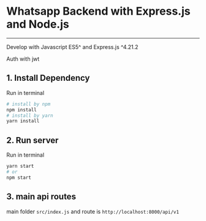# Whatsapp Backend with Express.js and Node.js
---
Develop with Javascript ES5^ and Express.js ^4.21.2

Auth with jwt

## 1. Install Dependency
Run in terminal
```bash
# install by npm
npm install
# install by yarn
yarn install
```

## 2. Run server
Run in terminal
```bash
yarn start
# or
npm start
```

## 3. main api routes

main folder `src/index.js` and route is `http://localhost:8000/api/v1`